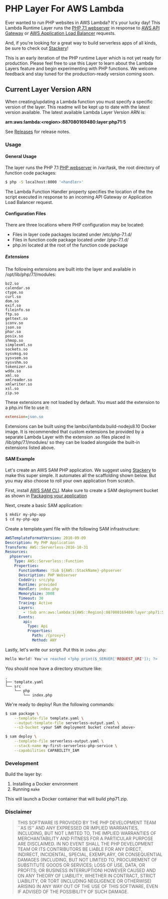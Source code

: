 # PHP Layer For AWS Lambda

Ever wanted to run PHP websites in AWS Lambda? It's your lucky day! This Lambda Runtime Layer runs the [PHP 7.1 webserver](http://php.net/manual/en/features.commandline.webserver.php) in response to [AWS API Gateway](https://aws.amazon.com/api-gateway/) or [AWS Application Load Balancer](https://aws.amazon.com/elasticloadbalancing/features/#Details_for_Elastic_Load_Balancing_Products) requests.

And, if you're looking for a great way to build serverless apps of all kinds, be sure to check out [Stackery](https://stackery.io)!

This is an early iteration of the PHP runtime Layer which is not yet ready for production. Please feel free to use this Layer to learn about the Lambda Layers feature and begin experimenting with PHP functions. We welcome feedback and stay tuned for the production-ready version coming soon.

## Current Layer Version ARN
When creating/updating a Lambda function you must specify  a specific version of the layer. This readme will be kept up to date with the latest version available. The latest available Lambda Layer Version ARN is:

**arn:aws:lambda:\<region\>:887080169480:layer:php71:5**

See [Releases](https://github.com/stackery/php-lambda-layer/releases) for release notes.

### Usage
#### General Usage
The layer runs the PHP 7.1 [PHP webserver](http://php.net/manual/en/features.commandline.webserver.php) in /var/task, the root directory of function code packages:

```sh
$ php -S localhost:8000 '<handler>'
```

The Lambda Function Handler property specifies the location of the the script executed in response to an incoming API Gateway or Application Load Balancer request.

#### Configuration Files
There are three locations where PHP configuration may be located:

* Files in layer code packages located under /etc/php-7.1.d/
* Files in function code package located under /php-7.1.d/
* php.ini located at the root of the function code package

##### Extensions
The following extensions are built into the layer and available in /opt/lib/php/7.1/modules:

```
bz2.so
calendar.so
ctype.so
curl.so
dom.so
exif.so
fileinfo.so
ftp.so
gettext.so
iconv.so
json.so
phar.so
posix.so
shmop.so
simplexml.so
sockets.so
sysvmsg.so
sysvsem.so
sysvshm.so
tokenizer.so
wddx.so
xml.so
xmlreader.so
xmlwriter.so
xsl.so
zip.so
```

These extensions are not loaded by default. You must add the extension to a php.ini file to use it:

```ini
extension=json.so
```

Extensions can be built using the lambci/lambda:build-nodejs8.10 Docker image. It is recommended that custom extensions be provided by a separate Lambda Layer with the extension .so files placed in /lib/php/7.1/modules/ so they can be loaded alongside the built-in extensions listed above.

#### SAM Example
Let's create an AWS SAM PHP application. We suggest using [Stackery](https://stackery.io) to make this super simple. It automates all the scaffolding shown below. But you may also choose to roll your own application from scratch.

First, install [AWS SAM CLI](https://github.com/awslabs/aws-sam-cli). Make sure to create a SAM deployment bucket as shown in [Packaging your application](https://github.com/awslabs/aws-sam-cli/blob/develop/docs/deploying_serverless_applications.rst#packaging-your-application)

Next, create a basic SAM application:

```sh
$ mkdir my-php-app
$ cd my-php-app
```

Create a template.yaml file with the following SAM infrastructure:

```yaml
AWSTemplateFormatVersion: 2010-09-09
Description: My PHP Application
Transform: AWS::Serverless-2016-10-31
Resources:
  phpserver:
    Type: AWS::Serverless::Function
    Properties:
      FunctionName: !Sub ${AWS::StackName}-phpserver
      Description: PHP Webserver
      CodeUri: src/php
      Runtime: provided
      Handler: index.php
      MemorySize: 3008
      Timeout: 30
      Tracing: Active
      Layers:
        - !Sub arn:aws:lambda:${AWS::Region}:887080169480:layer:php71:5
      Events:
        api:
          Type: Api
          Properties:
            Path: /{proxy+}
            Method: ANY
```

Lastly, let's write our script. Put this in `index.php`:

```php
Hello World! You've reached <?php print($_SERVER['REQUEST_URI']); ?>

```

You should now have a directory structure like:

```
.
├── template.yaml
└── src
    └── php
        └── index.php
```

We're ready to deploy! Run the following commands:

```sh
$ sam package \
    --template-file template.yaml \
    --output-template-file serverless-output.yaml \
    --s3-bucket <your SAM deployment bucket created above>

$ sam deploy \
    --template-file serverless-output.yaml \
    --stack-name my-first-serverless-php-service \
    --capabilities CAPABILITY_IAM
```

### Development
Build the layer by:

1. Installing a Docker environment
1. Running `make`

This will launch a Docker container that will build php71.zip.

### Disclaimer

> THIS SOFTWARE IS PROVIDED BY THE PHP DEVELOPMENT TEAM ``AS IS'' AND
> ANY EXPRESSED OR IMPLIED WARRANTIES, INCLUDING, BUT NOT LIMITED TO,
> THE IMPLIED WARRANTIES OF MERCHANTABILITY AND FITNESS FOR A
> PARTICULAR PURPOSE ARE DISCLAIMED.  IN NO EVENT SHALL THE PHP
> DEVELOPMENT TEAM OR ITS CONTRIBUTORS BE LIABLE FOR ANY DIRECT,
> INDIRECT, INCIDENTAL, SPECIAL, EXEMPLARY, OR CONSEQUENTIAL DAMAGES
> (INCLUDING, BUT NOT LIMITED TO, PROCUREMENT OF SUBSTITUTE GOODS OR
> SERVICES; LOSS OF USE, DATA, OR PROFITS; OR BUSINESS INTERRUPTION)
> HOWEVER CAUSED AND ON ANY THEORY OF LIABILITY, WHETHER IN CONTRACT,
> STRICT LIABILITY, OR TORT (INCLUDING NEGLIGENCE OR OTHERWISE)
> ARISING IN ANY WAY OUT OF THE USE OF THIS SOFTWARE, EVEN IF ADVISED
> OF THE POSSIBILITY OF SUCH DAMAGE.
